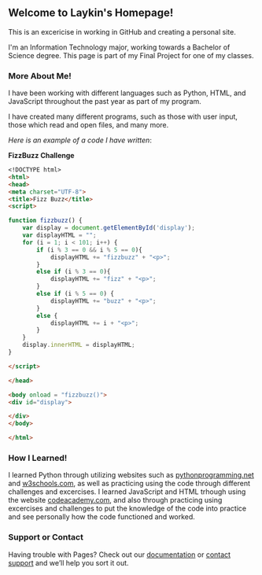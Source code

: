 ## Welcome to Laykin's Homepage!

This is an excericise in working in GitHub and creating a personal site.

I'm an Information Technology major, working towards a Bachelor of Science degree. This page is part of my Final Project for one of my classes.

### More About Me!

I have been working with different languages such as Python, HTML, and JavaScript throughout the past year as part of my program.

I have created many different programs, such as those with user input, those which read and open files, and many more.

*Here is an example of a code I have written*:

**FizzBuzz Challenge**
```markdown
<!DOCTYPE html>
<html>
<head>
<meta charset="UTF-8">
<title>Fizz Buzz</title>
<script>

function fizzbuzz() {
	var display = document.getElementById('display');
	var displayHTML = "";
	for (i = 1; i < 101; i++) {
		if (i % 3 == 0 && i % 5 == 0){
			displayHTML += "fizzbuzz" + "<p>";
		}
		else if (i % 3 == 0){
			displayHTML += "fizz" + "<p>";
		} 
		else if (i % 5 == 0) {
			displayHTML += "buzz" + "<p>";
		} 
		else {
			displayHTML += i + "<p>";
		}
	}
	display.innerHTML = displayHTML;
}

</script>

</head>

<body onload = "fizzbuzz()">
<div id="display">

</div>
</body>

</html>
```

### How I Learned!

I learned Python through utilizing websites such as [pythonprogramming.net](https://pythonprogramming.net/introduction-to-python-programming/) and [w3schools.com](https://www.w3schools.com/python/default.asp), as well as practicing using the code through different challenges and excercises.  I learned JavaScript and HTML trhough using the website [codeacademy.com](https://www.codecademy.com/learn/learn-html), and also through practicing using excercises and challenges to put the knowledge of the code into practice and see personally how the code functioned and worked.

### Support or Contact

Having trouble with Pages? Check out our [documentation](https://docs.github.com/categories/github-pages-basics/) or [contact support](https://support.github.com/contact) and we’ll help you sort it out.
